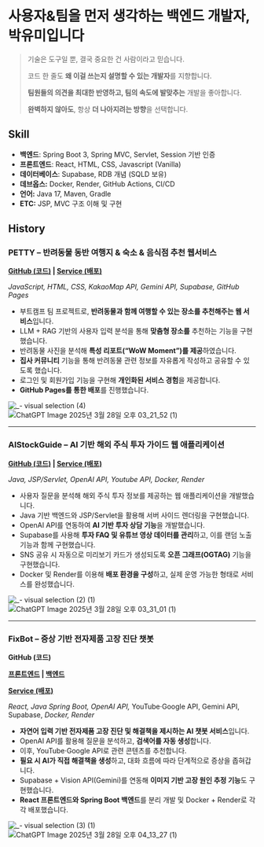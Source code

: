 # 사용자&팀을 먼저 생각하는 백엔드 개발자, 박유미입니다

> 기술은 도구일 뿐, 결국 중요한 건 사람이라고 믿습니다.
> 
> 
> 코드 한 줄도 **왜 이걸 쓰는지 설명할 수 있는 개발자**를 지향합니다.
> 
> **팀원들의 의견을 최대한 반영하고, 팀의 속도에 발맞추는** 개발을 좋아합니다.
> 
> **완벽하지 않아도**, 항상 **더 나아지려는 방향**을 선택합니다.
> 

## Skill

- **백엔드**: Spring Boot 3, Spring MVC, Servlet, Session 기반 인증
- **프론트엔드**: React, HTML, CSS, Javascript (Vanilla)
- **데이터베이스**: Supabase, RDB 개념 (SQLD 보유)
- **데브옵스:** Docker, Render, GitHub Actions, CI/CD
- **언어:** Java 17, Maven, Gradle
- **ETC:** JSP, MVC 구조 이해 및 구현

## History

### **PETTY – 반려동물 동반 여행지 & 숙소 & 음식점 추천 웹서비스**

**[GitHub (코드)](https://github.com/LimPark996/PETTY) | [Service (배포)](quantumguinea.github.io/FE-BASE/)**

*JavaScript, HTML, CSS, KakaoMap API, Gemini API, Supabase, GitHub Pages*

- 부트캠프 팀 프로젝트로, **반려동물과 함께 여행할 수 있는 장소를 추천해주는 웹 서비스**입니다.
- LLM + RAG 기반의 사용자 입력 분석을 통해 **맞춤형 장소를** 추천하는 기능을 구현했습니다.
- 반려동물 사진을 분석해 **특성 리포트(“WoW Moment”)를 제공**하였습니다.
- **집사 커뮤니티** 기능을 통해 반려동물 관련 정보를 자유롭게 작성하고 공유할 수 있도록 했습니다.
- 로그인 및 회원가입 기능을 구현해 **개인화된 서비스 경험**을 제공합니다.
- **GitHub Pages를 통한 배포**를 진행했습니다.

![_- visual selection (4)](https://github.com/user-attachments/assets/0b2d05d9-bc8e-4cb6-8727-b68f8385d21c)
![ChatGPT Image 2025년 3월 28일 오후 03_21_52 (1)](https://github.com/user-attachments/assets/fa4326b9-d8fe-40d7-9590-d436a8da0234)


---


### **AIStockGuide** – AI 기반 해외 주식 투자 가이드 웹 애플리케이션

**[GitHub (코드)](https://github.com/LimPark996/Investment-Helper) | [Service (배포)](https://investment-guides.onrender.com)**

*Java, JSP/Servlet, OpenAI API, Youtube API, Docker, Render*

- 사용자 질문을 분석해 해외 주식 투자 정보를 제공하는 웹 애플리케이션을 개발했습니다.
- Java 기반 백엔드와 JSP/Servlet을 활용해 서버 사이드 렌더링을 구현했습니다.
- OpenAI API를 연동하여 **AI 기반 투자 상담 기능**을 개발했습니다.
- Supabase를 사용해 **투자 FAQ 및 유튜브 영상 데이터를 관리**하고, 이를 랜덤 노출 기능과 함께 구현했습니다.
- SNS 공유 시 자동으로 미리보기 카드가 생성되도록 **오픈 그래프(OGTAG)** 기능을 구현했습니다.
- Docker 및 Render를 이용해 **배포 환경을 구성**하고, 실제 운영 가능한 형태로 서비스를 완성했습니다.

![_- visual selection (2) (1)](https://github.com/user-attachments/assets/fdc220af-3587-4bc2-8c50-4aed4f496789)
![ChatGPT Image 2025년 3월 28일 오후 03_31_01 (1)](https://github.com/user-attachments/assets/c77c46f5-d7f3-4470-8ad0-78b21eccf87c)


---


### **FixBot – 증상 기반 전자제품 고장 진단 챗봇**

**GitHub (코드)**

**[프론트엔드](https://github.com/LimPark996/FixBot-FrontEnd) | [백엔드](https://github.com/LimPark996/FixBot-BackEnd)**

**[Service (배포)](https://fixbot-backend.onrender.com)**

*React, Java Spring Boot, OpenAI API,* YouTube·Google API, Gemini API, Supabase, *Docker, Render*

- **자연어 입력 기반 전자제품 고장 진단 및 해결책을 제시하는 AI 챗봇 서비스**입니다.
- OpenAI API를 활용해 질문을 분석하고, **검색어를 자동 생성**합니다.
- 이후, YouTube·Google API로 관련 콘텐츠를 추천합니다.
- **필요 시 AI가 직접 해결책을 생성**하고, 대화 흐름에 따라 단계적으로 증상을 좁혀갑니다.
- Supabase + Vision API(Gemini)를 연동해 **이미지 기반 고장 원인 추정 기능**도 구현했습니다.
- **React 프론트엔드와 Spring Boot 백엔드**를 분리 개발 및 Docker + Render로 각각 배포했습니다.

![_- visual selection (3) (1)](https://github.com/user-attachments/assets/d9c1fd87-97ea-4220-971f-9478d558ab31)
![ChatGPT Image 2025년 3월 28일 오후 04_13_27 (1)](https://github.com/user-attachments/assets/31e472c0-b052-490d-af3a-aa7482b6de36)

